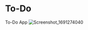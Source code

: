 # To-Do
 To-Do App
![Screenshot_1691274040](https://github.com/caglarbaranbora/To-Do/assets/140960006/e3c3f8a2-6f54-469f-8a27-e44e862e78d5)
